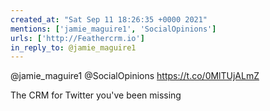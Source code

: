 ```yaml
---
created_at: "Sat Sep 11 18:26:35 +0000 2021"
mentions: ['jamie_maguire1', 'SocialOpinions']
urls: ['http://Feathercrm.io']
in_reply_to: @jamie_maguire1
---
```


@jamie_maguire1 @SocialOpinions https://t.co/0MlTUjALmZ

The CRM for Twitter you've been missing